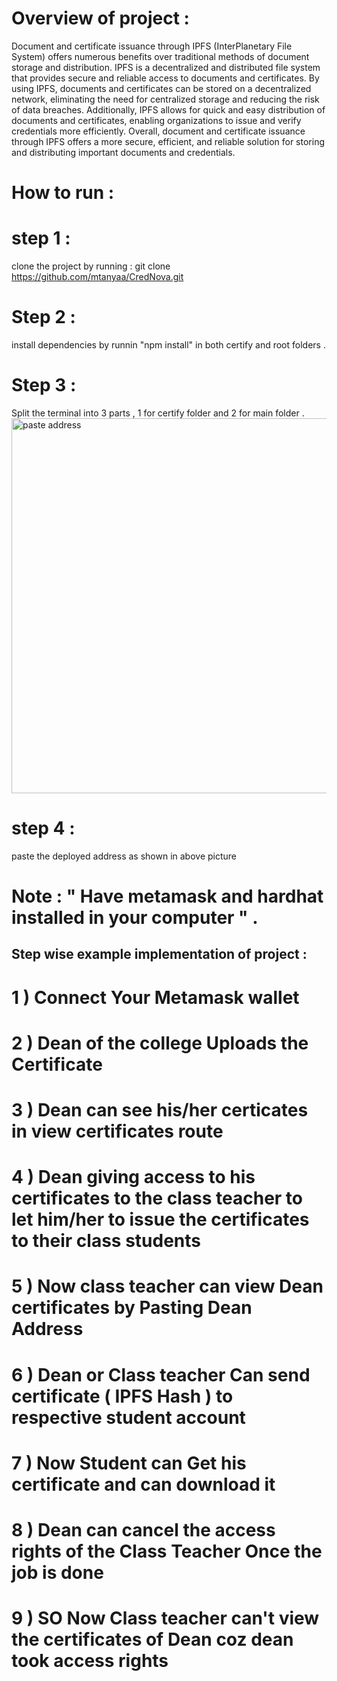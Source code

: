 
# Overview of project : 

Document and certificate issuance through IPFS (InterPlanetary File System) offers numerous benefits over traditional methods of document storage and distribution. IPFS is a decentralized and distributed file system that provides secure and reliable access to documents and certificates. By using IPFS, documents and certificates can be stored on a decentralized network, eliminating the need for centralized storage and reducing the risk of data breaches. Additionally, IPFS allows for quick and easy distribution of documents and certificates, enabling organizations to issue and verify credentials more efficiently. Overall, document and certificate issuance through IPFS offers a more secure, efficient, and reliable solution for storing and distributing important documents and credentials.


# How to run : 

# step 1 : 
clone the project by running : git clone https://github.com/mtanyaa/CredNova.git
 # Step 2 :
  install dependencies by runnin "npm install" in both certify and root folders . 
  
# Step 3 :
  Split the terminal into 3 parts , 1 for certify folder and 2 for main folder .<img width="600" alt="paste address" src="https://user-images.githubusercontent.com/114111046/226571772-41240ed8-ce01-4bd1-8144-a6ec1d9f7683.png">


# step 4 : 
 paste the deployed address as shown in above picture
 
 # Note : " Have metamask and hardhat installed in your computer " .
 
 ## Step wise example implementation of project : 
 
 # 1 ) Connect Your Metamask wallet 

 # 2 ) Dean of the college Uploads the Certificate

# 3 ) Dean can see his/her certicates in view certificates route 

# 4 ) Dean giving access to his certificates to the class teacher to let him/her to issue the certificates to their class students

# 5 ) Now  class teacher can view Dean certificates by Pasting Dean Address 

# 6 ) Dean or Class teacher Can send certificate ( IPFS Hash ) to respective student account 

# 7 ) Now Student can Get his certificate and can download it 

# 8 ) Dean can cancel the access rights of the Class Teacher Once the job is done 

# 9 ) SO Now Class teacher can't view the certificates of Dean coz dean took access rights 












